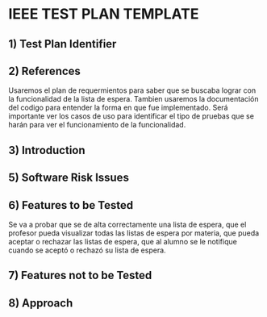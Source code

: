 # IEEE TEST PLAN TEMPLATE

## 1) Test Plan Identifier 
## 2) References 
Usaremos el plan de requermientos para saber que se buscaba lograr con la funcionalidad de la lista de espera. Tambien usaremos la documentación del codigo para entender la forma en que fue implementado. Será importante ver los casos de uso para identificar el tipo de pruebas que se harán para ver el funcionamiento de la funcionalidad. 
## 3) Introduction 
## 5) Software Risk Issues 
## 6) Features to be Tested 
Se va a probar que se de alta correctamente una lista de espera, que el profesor pueda visualizar todas las listas de espera por materia, que pueda aceptar o rechazar las listas de espera, que al alumno se le notifique cuando se aceptó o rechazó su lista de espera. 

## 7) Features not to be Tested 
## 8) Approach 
